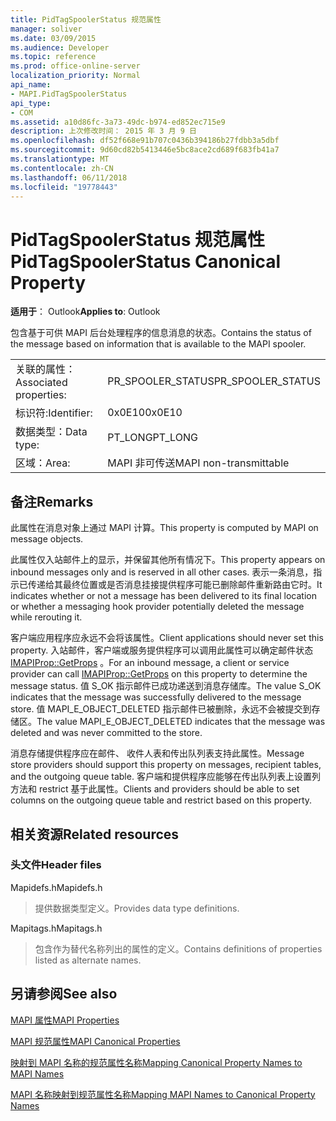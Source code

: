 ```yaml
---
title: PidTagSpoolerStatus 规范属性
manager: soliver
ms.date: 03/09/2015
ms.audience: Developer
ms.topic: reference
ms.prod: office-online-server
localization_priority: Normal
api_name:
- MAPI.PidTagSpoolerStatus
api_type:
- COM
ms.assetid: a10d86fc-3a73-49dc-b974-ed852ec715e9
description: 上次修改时间： 2015 年 3 月 9 日
ms.openlocfilehash: df52f668e91b707c0436b394186b27fdbb3a5dbf
ms.sourcegitcommit: 9d60cd82b5413446e5bc8ace2cd689f683fb41a7
ms.translationtype: MT
ms.contentlocale: zh-CN
ms.lasthandoff: 06/11/2018
ms.locfileid: "19778443"
---
```

# <a name="pidtagspoolerstatus-canonical-property"></a><span data-ttu-id="a27c2-103">PidTagSpoolerStatus 规范属性</span><span class="sxs-lookup"><span data-stu-id="a27c2-103">PidTagSpoolerStatus Canonical Property</span></span>

  
  
<span data-ttu-id="a27c2-104">**适用于**： Outlook</span><span class="sxs-lookup"><span data-stu-id="a27c2-104">**Applies to**: Outlook</span></span> 
  
<span data-ttu-id="a27c2-105">包含基于可供 MAPI 后台处理程序的信息消息的状态。</span><span class="sxs-lookup"><span data-stu-id="a27c2-105">Contains the status of the message based on information that is available to the MAPI spooler.</span></span>
  
|||
|:-----|:-----|
|<span data-ttu-id="a27c2-106">关联的属性：</span><span class="sxs-lookup"><span data-stu-id="a27c2-106">Associated properties:</span></span>  <br/> |<span data-ttu-id="a27c2-107">PR_SPOOLER_STATUS</span><span class="sxs-lookup"><span data-stu-id="a27c2-107">PR_SPOOLER_STATUS</span></span>  <br/> |
|<span data-ttu-id="a27c2-108">标识符:</span><span class="sxs-lookup"><span data-stu-id="a27c2-108">Identifier:</span></span>  <br/> |<span data-ttu-id="a27c2-109">0x0E10</span><span class="sxs-lookup"><span data-stu-id="a27c2-109">0x0E10</span></span>  <br/> |
|<span data-ttu-id="a27c2-110">数据类型：</span><span class="sxs-lookup"><span data-stu-id="a27c2-110">Data type:</span></span>  <br/> |<span data-ttu-id="a27c2-111">PT_LONG</span><span class="sxs-lookup"><span data-stu-id="a27c2-111">PT_LONG</span></span>  <br/> |
|<span data-ttu-id="a27c2-112">区域：</span><span class="sxs-lookup"><span data-stu-id="a27c2-112">Area:</span></span>  <br/> |<span data-ttu-id="a27c2-113">MAPI 非可传送</span><span class="sxs-lookup"><span data-stu-id="a27c2-113">MAPI non-transmittable</span></span>  <br/> |
   
## <a name="remarks"></a><span data-ttu-id="a27c2-114">备注</span><span class="sxs-lookup"><span data-stu-id="a27c2-114">Remarks</span></span>

<span data-ttu-id="a27c2-115">此属性在消息对象上通过 MAPI 计算。</span><span class="sxs-lookup"><span data-stu-id="a27c2-115">This property is computed by MAPI on message objects.</span></span>
  
<span data-ttu-id="a27c2-116">此属性仅入站邮件上的显示，并保留其他所有情况下。</span><span class="sxs-lookup"><span data-stu-id="a27c2-116">This property appears on inbound messages only and is reserved in all other cases.</span></span> <span data-ttu-id="a27c2-117">表示一条消息，指示已传递给其最终位置或是否消息挂接提供程序可能已删除邮件重新路由它时。</span><span class="sxs-lookup"><span data-stu-id="a27c2-117">It indicates whether or not a message has been delivered to its final location or whether a messaging hook provider potentially deleted the message while rerouting it.</span></span>
  
<span data-ttu-id="a27c2-118">客户端应用程序应永远不会将该属性。</span><span class="sxs-lookup"><span data-stu-id="a27c2-118">Client applications should never set this property.</span></span> <span data-ttu-id="a27c2-119">入站邮件，客户端或服务提供程序可以调用此属性可以确定邮件状态[IMAPIProp::GetProps](imapiprop-getprops.md) 。</span><span class="sxs-lookup"><span data-stu-id="a27c2-119">For an inbound message, a client or service provider can call [IMAPIProp::GetProps](imapiprop-getprops.md) on this property to determine the message status.</span></span> <span data-ttu-id="a27c2-120">值 S_OK 指示邮件已成功递送到消息存储库。</span><span class="sxs-lookup"><span data-stu-id="a27c2-120">The value S_OK indicates that the message was successfully delivered to the message store.</span></span> <span data-ttu-id="a27c2-121">值 MAPI_E_OBJECT_DELETED 指示邮件已被删除，永远不会被提交到存储区。</span><span class="sxs-lookup"><span data-stu-id="a27c2-121">The value MAPI_E_OBJECT_DELETED indicates that the message was deleted and was never committed to the store.</span></span> 
  
<span data-ttu-id="a27c2-122">消息存储提供程序应在邮件、 收件人表和传出队列表支持此属性。</span><span class="sxs-lookup"><span data-stu-id="a27c2-122">Message store providers should support this property on messages, recipient tables, and the outgoing queue table.</span></span> <span data-ttu-id="a27c2-123">客户端和提供程序应能够在传出队列表上设置列方法和 restrict 基于此属性。</span><span class="sxs-lookup"><span data-stu-id="a27c2-123">Clients and providers should be able to set columns on the outgoing queue table and restrict based on this property.</span></span>
  
## <a name="related-resources"></a><span data-ttu-id="a27c2-124">相关资源</span><span class="sxs-lookup"><span data-stu-id="a27c2-124">Related resources</span></span>

### <a name="header-files"></a><span data-ttu-id="a27c2-125">头文件</span><span class="sxs-lookup"><span data-stu-id="a27c2-125">Header files</span></span>

<span data-ttu-id="a27c2-126">Mapidefs.h</span><span class="sxs-lookup"><span data-stu-id="a27c2-126">Mapidefs.h</span></span>
  
> <span data-ttu-id="a27c2-127">提供数据类型定义。</span><span class="sxs-lookup"><span data-stu-id="a27c2-127">Provides data type definitions.</span></span>
    
<span data-ttu-id="a27c2-128">Mapitags.h</span><span class="sxs-lookup"><span data-stu-id="a27c2-128">Mapitags.h</span></span>
  
> <span data-ttu-id="a27c2-129">包含作为替代名称列出的属性的定义。</span><span class="sxs-lookup"><span data-stu-id="a27c2-129">Contains definitions of properties listed as alternate names.</span></span>
    
## <a name="see-also"></a><span data-ttu-id="a27c2-130">另请参阅</span><span class="sxs-lookup"><span data-stu-id="a27c2-130">See also</span></span>



[<span data-ttu-id="a27c2-131">MAPI 属性</span><span class="sxs-lookup"><span data-stu-id="a27c2-131">MAPI Properties</span></span>](mapi-properties.md)
  
[<span data-ttu-id="a27c2-132">MAPI 规范属性</span><span class="sxs-lookup"><span data-stu-id="a27c2-132">MAPI Canonical Properties</span></span>](mapi-canonical-properties.md)
  
[<span data-ttu-id="a27c2-133">映射到 MAPI 名称的规范属性名称</span><span class="sxs-lookup"><span data-stu-id="a27c2-133">Mapping Canonical Property Names to MAPI Names</span></span>](mapping-canonical-property-names-to-mapi-names.md)
  
[<span data-ttu-id="a27c2-134">MAPI 名称映射到规范属性名称</span><span class="sxs-lookup"><span data-stu-id="a27c2-134">Mapping MAPI Names to Canonical Property Names</span></span>](mapping-mapi-names-to-canonical-property-names.md)

